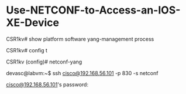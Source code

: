 # Use-NETCONF-to-Access-an-IOS-XE-Device

CSR1kv# show platform software yang-management process 

CSR1kv# config t

CSR1kv (config)# netconf-yang

devasc@labvm:~$ ssh cisco@192.168.56.101 -p 830 -s netconf

cisco@192.168.56.101's password:
